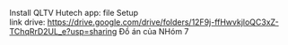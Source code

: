 Install QLTV Hutech app: file Setup  
link drive: https://drive.google.com/drive/folders/12F9j-ffHwvkjloQC3xZ-TChqRrD2UL_e?usp=sharing 
Đồ án của NHóm 7 
